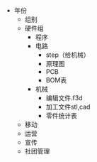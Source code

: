 - 年份
  - 组别
  - 硬件组
    - 程序
    - 电路
      - step（给机械）
      - 原理图
      - PCB
      - BOM表
    - 机械
      - 编辑文件.f3d
      - 加工文件stl,cad
      - 零件统计表
  - 移动
  - 运营
  - 宣传
  - 社团管理